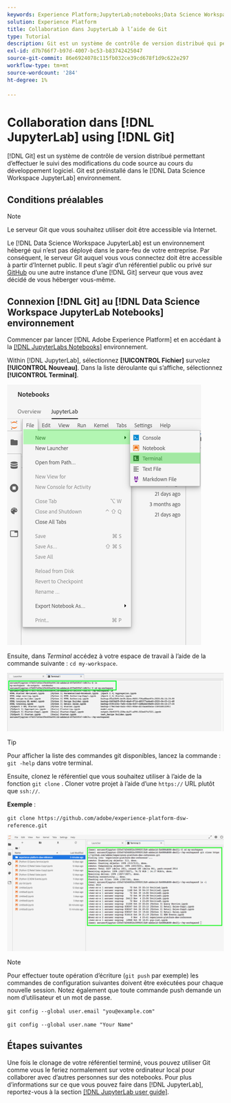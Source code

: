```yaml
---
keywords: Experience Platform;JupyterLab;notebooks;Data Science Workspace;rubriques les plus consultées;Git;Github
solution: Experience Platform
title: Collaboration dans JupyterLab à l’aide de Git
type: Tutorial
description: Git est un système de contrôle de version distribué qui permet d’effectuer le suivi des modifications du code source pendant le développement du logiciel. Git est préinstallé dans l’environnement JupyterLab de Data Science Workspace.
exl-id: d7b766f7-b97d-4007-bc53-b83742425047
source-git-commit: 86e6924078c115fb032ce39cd678f1d9c622e297
workflow-type: tm+mt
source-wordcount: '284'
ht-degree: 1%

---
```


# Collaboration dans [!DNL JupyterLab] using [!DNL Git]

[!DNL Git] est un système de contrôle de version distribué permettant d’effectuer le suivi des modifications du code source au cours du développement logiciel. Git est préinstallé dans le [!DNL Data Science Workspace JupyterLab] environnement.

## Conditions préalables

>[!NOTE]
>
> Le serveur Git que vous souhaitez utiliser doit être accessible via Internet.

Le [!DNL Data Science Workspace JupyterLab] est un environnement hébergé qui n’est pas déployé dans le pare-feu de votre entreprise. Par conséquent, le serveur Git auquel vous vous connectez doit être accessible à partir d’Internet public. Il peut s’agir d’un référentiel public ou privé sur [GitHub](https://github.com/) ou une autre instance d’une [!DNL Git] serveur que vous avez décidé de vous héberger vous-même.

## Connexion [!DNL Git] au [!DNL Data Science Workspace JupyterLab Notebooks] environnement

Commencer par lancer [!DNL Adobe Experience Platform] et en accédant à la [[!DNL JupyterLabs Notebooks]](https://platform.adobe.com/notebooks/jupyterLab) environnement.

Within [!DNL JupyterLab], sélectionnez **[!UICONTROL Fichier]** survolez **[!UICONTROL Nouveau]**. Dans la liste déroulante qui s’affiche, sélectionnez **[!UICONTROL Terminal]**.

![Navigation dans JupyterLab](../images/jupyterlab/tutorials/open-terminal.png)

Ensuite, dans *Terminal* accédez à votre espace de travail à l’aide de la commande suivante : `cd my-workspace`.

![espace de travail cd](../images/jupyterlab/tutorials/find-workspace.png)

>[!TIP]
>
> Pour afficher la liste des commandes git disponibles, lancez la commande : `git -help` dans votre terminal.

Ensuite, clonez le référentiel que vous souhaitez utiliser à l’aide de la fonction `git clone` . Cloner votre projet à l’aide d’une `https://` URL plutôt que `ssh://`.

**Exemple** :

`git clone https://github.com/adobe/experience-platform-dsw-reference.git`

![clone](../images/jupyterlab/tutorials/git-collaboration.png)

>[!NOTE]
>
> Pour effectuer toute opération d’écriture (`git push` par exemple) les commandes de configuration suivantes doivent être exécutées pour chaque nouvelle session. Notez également que toute commande push demande un nom d’utilisateur et un mot de passe.
>
>`git config --global user.email "you@example.com"`
>
>`git config --global user.name "Your Name"`

## Étapes suivantes

Une fois le clonage de votre référentiel terminé, vous pouvez utiliser Git comme vous le feriez normalement sur votre ordinateur local pour collaborer avec d’autres personnes sur des notebooks. Pour plus d’informations sur ce que vous pouvez faire dans [!DNL JupyterLab], reportez-vous à la section [[!DNL JupyterLab user guide]](./overview.md).
